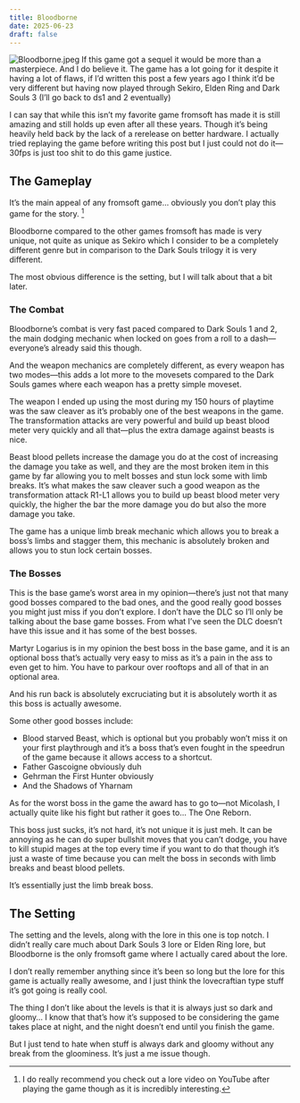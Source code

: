 ```yaml
---
title: Bloodborne
date: 2025-06-23
draft: false
---
```

![Bloodborne.jpeg](https://raw.githubusercontent.com/ranhya/ranhya.github.io/refs/heads/main/images/Bloodborne.jpeg)
If this game got a sequel it would be more than a masterpiece. And I do believe it. The game has a lot going for it despite it having a lot of flaws, if I’d written this post a few years ago I think it’d be very different but having now played through Sekiro, Elden Ring and Dark Souls 3 (I’ll go back to ds1 and 2 eventually)

I can say that while this isn’t my favorite game fromsoft has made it is still amazing and still holds up even after all these years. Though it’s being heavily held back by the lack of a rerelease on better hardware. I actually tried replaying the game before writing this post but I just could not do it—30fps is just too shit to do this game justice.

## The Gameplay
It’s the main appeal of any fromsoft game… obviously you don’t play this game for the story. [^1]

Bloodborne compared to the other games fromsoft has made is very unique, not quite as unique as Sekiro which I consider to be a completely different genre but in comparison to the Dark Souls trilogy it is very different.

The most obvious difference is the setting, but I will talk about that a bit later.

### The Combat
Bloodborne’s combat is very fast paced compared to Dark Souls 1 and 2, the main dodging mechanic when locked on goes from a roll to a dash—everyone’s already said this though.

And the weapon mechanics are completely different, as every weapon has two modes—this adds a lot more to the movesets compared to the Dark Souls games where each weapon has a pretty simple moveset.

The weapon I ended up using the most during my 150 hours of playtime was the saw cleaver as it’s probably one of the best weapons in the game. The transformation attacks are very powerful and build up beast blood meter very quickly and all that—plus the extra damage against beasts is nice. 

Beast blood pellets increase the damage you do at the cost of increasing the damage you take as well, and they are the most broken item in this game by far allowing you to melt bosses and stun lock some with limb breaks. It’s what makes the saw cleaver such a good weapon as the transformation attack R1-L1 allows you to build up beast blood meter very quickly, the higher the bar the more damage you do but also the more damage you take.

The game has a unique limb break mechanic which allows you to break a boss’s limbs and stagger them, this mechanic is absolutely broken and allows you to stun lock certain bosses.

### The Bosses
This is the base game’s worst area in my opinion—there’s just not that many good bosses compared to the bad ones, and the good really good bosses you might just miss if you don’t explore. I don’t have the DLC so I’ll only be talking about the base game bosses. From what I’ve seen the DLC doesn’t have this issue and it has some of the best bosses.

Martyr Logarius is in my opinion the best boss in the base game, and it is an optional boss that’s actually very easy to miss as it’s a pain in the ass to even get to him. You have to parkour over rooftops and all of that in an optional area.

And his run back is absolutely excruciating but it is absolutely worth it as this boss is actually awesome.

Some other good bosses include: 
- Blood starved Beast, which is optional but you probably won’t miss it on your first playthrough and it’s a boss that’s even fought in the speedrun of the game because it allows access to a shortcut.
- Father Gascoigne obviously duh
- Gehrman the First Hunter obviously 
- And the Shadows of Yharnam

As for the worst boss in the game the award has to go to—not Micolash, I actually quite like his fight but rather it goes to… The One Reborn.

This boss just sucks, it’s not hard, it’s not unique it is just meh. It can be annoying as he can do super bullshit moves that you can’t dodge, you have to kill stupid mages at the top every time if you want to do that though it’s just a waste of time because you can melt the boss in seconds with limb breaks and beast blood pellets.

It’s essentially just the limb break boss.

## The Setting
The setting and the levels, along with the lore in this one is top notch. I didn’t really care much about Dark Souls 3 lore or Elden Ring lore, but Bloodborne is the only fromsoft game where I actually cared about the lore.

I don’t really remember anything since it’s been so long but the lore for this game is actually really awesome, and I just think the lovecraftian type stuff it’s got going is really cool.

The thing I don’t like about the levels is that it is always just so dark and gloomy… I know that that’s how it’s supposed to be considering the game takes place at night, and the night doesn’t end until you finish the game.

But I just tend to hate when stuff is always dark and gloomy without any break from the gloominess. It’s just a me issue though.

[^1]: I do really recommend you check out a lore video on YouTube after playing the game though as it is incredibly interesting.

